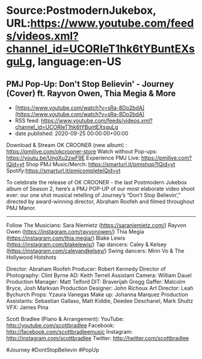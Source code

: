 # Source:PostmodernJukebox, URL:https://www.youtube.com/feeds/videos.xml?channel_id=UCORIeT1hk6tYBuntEXsguLg, language:en-US

## PMJ Pop-Up: Don't Stop Believin' - Journey (Cover) ft. Rayvon Owen, Thia Megia & More
 - [https://www.youtube.com/watch?v=sRa-8Do2bdA](https://www.youtube.com/watch?v=sRa-8Do2bdA)
 - RSS feed: https://www.youtube.com/feeds/videos.xml?channel_id=UCORIeT1hk6tYBuntEXsguLg
 - date published: 2020-09-25 00:00:00+00:00

Download & Stream OK CROONER (new album) : https://pmjlive.com/okcrooner-store
Watch without Pop-ups: https://youtu.be/UngXu2zwF9E
Experience PMJ Live: https://pmjlive.com?IQid=yt
Shop PMJ Music/Merch: https://smarturl.it/pmjshop?IQid=yt
Spotify:https://smarturl.it/pmjcompleteIQid=yt

To celebrate the release of OK CROONER - the last Postmodern Jukebox album of Season 2, here’s a PMJ POP-UP of our most elaborate video shoot ever:  our one shot musical retelling of Journey’s “Don’t Stop Believin’,” directed by award-winning director, Abraham Roofeh and filmed throughout PMJ Manor. 
____________________________________________

Follow The Musicians:
Sara Niemietz (https://saraniemietz.com/)
Rayvon Owen (https://instagram.com/rayvonowen/)
Thia Megia (https://instagram.com/thia.megia/)
Blake Lewis (https://instagram.com/blakelewis/)
Tap dancers: Caley & Kelsey (https://instagram.com/caleyandkelsey/)
Swing dancers: Minn Vo & The Hollywood Hotshots

Director: Abraham Roofeh
Producer: Robert Kennedy
Director of Photography: Clint Byrne
AD: Keith Terrell
Assistant Camera: William Dauel
Production Manager: Matt Telford
DIT: Braverijah Gregg
Gaffer: Malcolm Bryce, Josh Markvan
Production Designer: John Richoux
Art Director: Leah Bychurch
Props: Yzaura Vanegas
Make up: Johanna Marquez
Production Assistants: Sebastian Gallaso, Matt Kiddie, Deedee Deschanel, Mark Shultz
VFX: James Pina

Scott Bradlee (Piano & Arrangement):
YouTube: http://youtube.com/scottbradlee
Facebook: http://facebook.com/scottbradleemusic
Instagram: http://instagram.com/scottbradlee
Twitter: http://twitter.com/scottbradlee

#Journey #DontStopBelievin #PopUp

